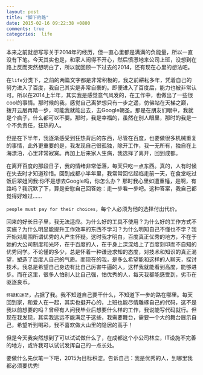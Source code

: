 ```yaml
---
layout: post
title: "脚下的路"
date: 2015-02-16 09:22:38 +0800
comments: true
categories:  life
---
```


本来之前就想写写关于2014年的经历，但一直心里都是满满的负能量，所以一直没有下笔。今天其实也是，和家人闹得不开心，然后愤懑地来公司上班，没想到在路上反而突然想明白了，所以就回顾一下过去的2014，还有现在心里的想法吧。

在`life`分类下，之前的两篇文字都是非常积极的，我之前耕耘多年，凭着自己的努力进入了百度，我自己其实是非常自豪的。即便进入了百度后，能力也被非常认可。所以在2014上半年，其实我是感觉意气风发的，在工作中，也做出了一些很cool的事情。那时候的我，感觉自己离梦想只有一步之遥，仿佛站在天梯之巅，拨开云层再踏一步，可能我就能出去，去Google朝圣。那是在朋友们眼中，我就是个疯子，什么都可以不要。那时，我是幸福的，虽然在别人眼里，那时的我是一个不负责任，狂热的人。

但是在下半年，我逐渐感受到狂热背后的东西，尽管在百度，也要做很多机械重复的事情，此外更重要的是，我发现自己很孤独，除开工作，我一无所有，独自在上海漂泊，心里非常寂寞。再加上后来家人生病，我选择了离开，回到成都。

在离开百度的那段日子，我的情绪非常低落，每天只吃一点东西。真的，人有时候在失去时才知道珍惜。回到成都小半年里，我常常回忆起临走前一天，在食堂吃过饭后翠姐问我:你不是想去Google吗，你怎么办？ 那时我心里如遭重锤，是啊，有路吗？我沉默了下，算是安慰自己回答她：走一步看一步吧。这种答案，我自己都觉得好难过......

`people must pay for their choices`，每个人必须为他的选择付出代价。

回来的好长日子里，我无法适应。为什么好的工具不使用？为什么好的工作方式不实施？为什么明显能提升工作效率的东西不学习？为什么明知自己不懂也不学？我开始对周围所谓优秀的人产生怀疑。这时我才明白，百度真正优秀的地方，不在于她的大公司制度和光环，在于百度的人，在于身上深深烙上了百度刻印而不自知的优秀同学。不论懂的多少，总是怀着一种谦逊求知的态度，对技术和知识的真正渴望，塑造了百度人自己的气质。而现在的我，是多么希望能和这样的人聊天，探讨技术。我总是希望自己身边有比自己厉害牛逼的人，这样我就能看到高度，能够进步。而在这里，很多人怕别人比自己强，怕优秀的人，每天我都能感受到，劣币在驱逐良币。

`怀疑和迷茫`，占据了我。我不知道自己要干什么，不知道下一步的路在哪里。每天回到家，和爱人在一起，其实也挺开心的，上班也能尽情雕琢自己的代码，这不是我以前想要的吗？曾经有人问我毕业后想要什么样的工作，我说能写代码就行。但现在我发现，其实我远远不能满足于这些，我需要舞台，需要一个大的舞台展示自己，希望听到喝彩，我不喜欢做大山里的隐居的高手！

但是今天我突然想到了可以试试做什么了，在成都这个小公司林立，IT设施不完善的地方，或许我可以试试发挥自己的一点长处。

要做什么先伏笔一下吧，2015为目标积淀。告诉自己：我是优秀的人，到哪里我都必须要优秀!
